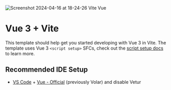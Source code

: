 
![Screenshot 2024-04-16 at 18-24-26 Vite Vue](https://github.com/jchinwor/Todos/assets/90245242/53c83d5c-8aab-453e-8bae-fbdb7f6aa1e9)

# Vue 3 + Vite

This template should help get you started developing with Vue 3 in Vite. The template uses Vue 3 `<script setup>` SFCs, check out the [script setup docs](https://v3.vuejs.org/api/sfc-script-setup.html#sfc-script-setup) to learn more.

## Recommended IDE Setup

- [VS Code](https://code.visualstudio.com/) + [Vue - Official](https://marketplace.visualstudio.com/items?itemName=Vue.volar) (previously Volar) and disable Vetur
